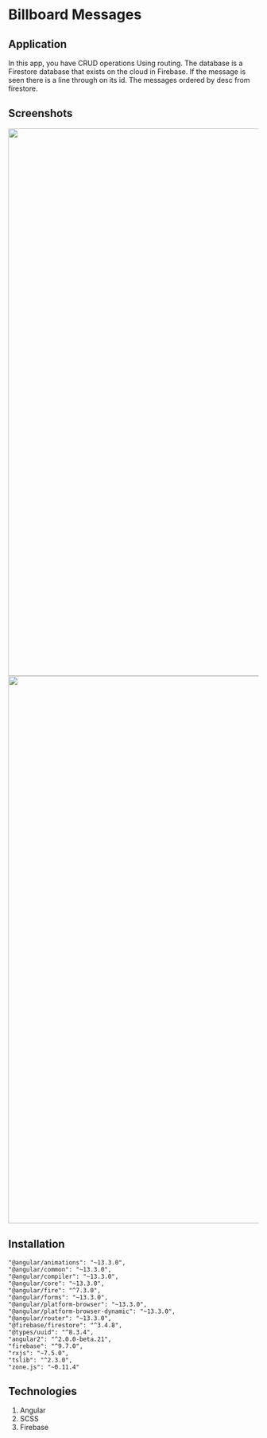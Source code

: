 # Billboard Messages

## Application

In this app, you have CRUD operations Using routing.
The database is a Firestore database that exists on the cloud in Firebase.
If the message is seen there is a line through on its id.
The messages ordered by desc from firestore.

## Screenshots
<img width=1100 src=https://user-images.githubusercontent.com/89860312/167294404-6a62d780-2361-456a-898a-b21744d9b862.png>
<img width=1100 src=https://user-images.githubusercontent.com/89860312/167294412-ac4fcaf0-d3bf-472a-934f-eff2b4c18224.png>


## Installation

    "@angular/animations": "~13.3.0",
    "@angular/common": "~13.3.0",
    "@angular/compiler": "~13.3.0",
    "@angular/core": "~13.3.0",
    "@angular/fire": "^7.3.0",
    "@angular/forms": "~13.3.0",
    "@angular/platform-browser": "~13.3.0",
    "@angular/platform-browser-dynamic": "~13.3.0",
    "@angular/router": "~13.3.0",
    "@firebase/firestore": "^3.4.8",
    "@types/uuid": "^8.3.4",
    "angular2": "^2.0.0-beta.21",
    "firebase": "^9.7.0",
    "rxjs": "~7.5.0",
    "tslib": "^2.3.0",
    "zone.js": "~0.11.4"
 

## Technologies

1) Angular
2) SCSS
3) Firebase
